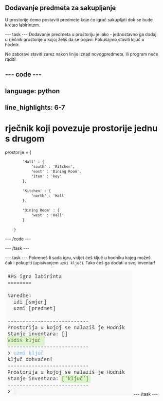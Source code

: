 ## Dodavanje predmeta za sakupljanje

U prostorije ćemo postaviti predmete koje će igrač sakupljati dok se bude kretao labirintom.

--- task --- Dodavanje predmeta u prostoriju je lako - jednostavno ga dodaj u rječnik prostorije u kojoj želiš da se pojavi. Pokušajmo staviti ključ u hodnik.

Ne zaboravi staviti zarez nakon linije iznad novogpredmeta, ili program neće raditi!

--- code ---
---
language: python
---
## line_highlights: 6-7

# rječnik koji povezuje prostorije jednu s drugom

prostorije = {

            'Hall' : {
                'south' : 'Kitchen',
                'east' : 'Dining Room',
                'item' : 'key'
            },
    
            'Kitchen' : {
                'north' : 'Hall'
            },
    
            'Dining Room' : {
                'west' : 'Hall'
            }
    
        }
    

--- /code ---

--- /task ---

--- task --- Pokreneš li sada igru, vidjet ćeš ključ u hodniku kojeg možeš čak i pokupiti (upisivanjem `uzmi ključ`). Tako ćeš ga dodati u svoj inventar!

![screenshot](images/rpg-key-test.png) --- /task ---
